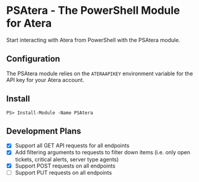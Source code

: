 # PSAtera - The PowerShell Module for Atera

Start interacting with Atera from PowerShell with the PSAtera module.

## Configuration

The PSAtera module relies on the `ATERAAPIKEY` environment variable for the API key for your Atera account.

## Install

```
PS> Install-Module -Name PSAtera
```

## Development Plans

* [x] Support all GET API requests for all endpoints
* [x] Add filtering arguments to requests to filter down items (i.e. only open tickets, critical alerts, server type agents)
* [x] Support POST requests on all endpoints
* [ ] Support PUT requests on all endpoints
